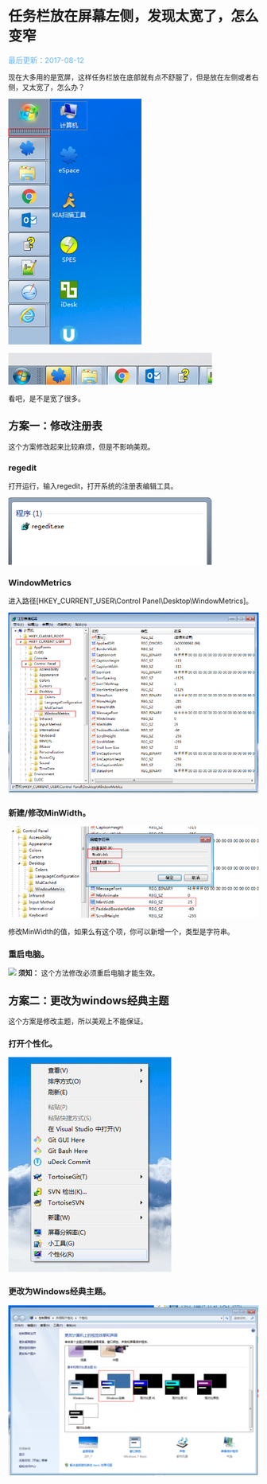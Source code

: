 # 任务栏放在屏幕左侧，发现太宽了，怎么变窄

<span style="color:rgb(100,180,246);font-size:11pt">最后更新：2017-08-12</span>

现在大多用的是宽屏，这样任务栏放在底部就有点不舒服了，但是放在左侧或者右侧，又太宽了，怎么办？

![](images/zh-cn_image_0192208062.png)

![](images/zh-cn_image_0192208064.png)

看吧，是不是宽了很多。

## 方案一：修改注册表

这个方案修改起来比较麻烦，但是不影响美观。

### regedit

打开运行，输入regedit，打开系统的注册表编辑工具。

![](images/zh-cn_image_0192208066.png)

### WindowMetrics

进入路径\[HKEY\_CURRENT\_USER\\Control Panel\\Desktop\\WindowMetrics\]。

![](images/zh-cn_image_0192208068.png)

### 新建/修改MinWidth。

![](images/zh-cn_image_0192208070.png)

修改MinWidth的值，如果么有这个项，你可以新增一个，类型是字符串。

### 重启电脑。

![](../public_resources/icon-notice.gif) **须知：**
这个方法修改必须重启电脑才能生效。


## 方案二：更改为windows经典主题

这个方案是修改主题，所以美观上不能保证。

### 打开个性化。

![](images/zh-cn_image_0192208072.png)

### 更改为Windows经典主题。

![](images/zh-cn_image_0192208074.png)
